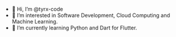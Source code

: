 - 👋 Hi, I’m @tyrx-code
- 👀 I’m interested in Software Development, Cloud Computing and Machine Learning.
- 🌱 I’m currently learning Python and Dart for Flutter. 


<!---
tyrx-code/tyrx-code is a ✨ special ✨ repository because its `README.md` (this file) appears on your GitHub profile.
You can click the Preview link to take a look at your changes.
--->
